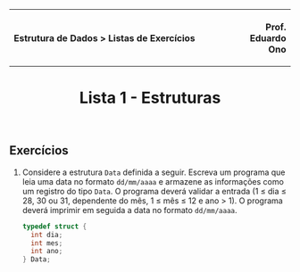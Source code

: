 <table>
<tr>
<th align="left">
<img width="1000" height="1">
<p>
Estrutura de Dados > Listas de Exercícios
</p>
</th>
<th align="right">
<img width="auto" height="1">
<p>
Prof. Eduardo Ono
</p>
</th>
</tr>
</table>

<h1 align="center">
Lista 1 - Estruturas
</h1>

<br>

## Exercícios

1. Considere a estrutura `Data` definida a seguir. Escreva um programa que leia uma data no formato `dd/mm/aaaa` e armazene as informações como um registro do tipo `Data`. O programa deverá validar a entrada (1 &le; dia &le; 28, 30 ou 31, dependente do mês, 1 &le; mês &le; 12 e ano > 1). O programa deverá imprimir em seguida a data no formato `dd/mm/aaaa`.

    ```c
    typedef struct {
      int dia;
      int mes;
      int ano;
    } Data;
    ```

<br>
